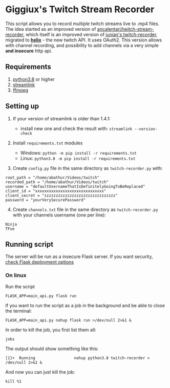 # Giggiux's Twitch Stream Recorder
This script allows you to record multiple twitch streams live to .mp4 files.
The idea started as an improved version of [ancalentari/twitch-stream-recorder](https://github.com/ancalentari/twitch-stream-recorder), which itself is an improved version of [junian's twitch-recorder](https://gist.github.com/junian/b41dd8e544bf0e3980c971b0d015f5f6), migrated to [**helix**](https://dev.twitch.tv/docs/api) - the new twitch API. It uses OAuth2.
This version allows  with channel recording, and possibility to add channels via a very simple **and insecure** http api.  
## Requirements
1. [python3.8](https://www.python.org/downloads/release/python-380/) or higher  
2. [streamlink](https://streamlink.github.io/)  
3. [ffmpeg](https://ffmpeg.org/)

## Setting up
1) If your version of streamlink is older than 1.4.1:
    * install new one and check the result with: `streamlink --version-check`

2) Install `requirements.txt` modules
   * Windows:    ```python -m pip install -r requirements.txt```  
   * Linux:      ```python3.8 -m pip install -r requirements.txt```
3) Create `config.py` file in the same directory as `twitch-recorder.py` with:
```properties
root_path = "/home/abathur/Videos/twitch"
recorded_path = "/home/abathur/Videos/twitch"
username = "defaultUsernameThatIsDefinitelyGoingToBeReplaced"
client_id = "xxxxxxxxxxxxxxxxxxxxxxxxxxxxxx"
client_secret = "zzzzzzzzzzzzzzzzzzzzzzzzzzzzzzz"
password = "yourVerySecurePassword"
```
4) Create `channels.txt` file in the same directory as `twitch-recorder.py` with your channels username (one per line):
```properties
Ninja
TFue

```

## Running script
The server will be run as a insecure Flask server. If you want security, [check Flask deployment options](https://flask.palletsprojects.com/en/1.1.x/deploying/)

### On linux
Run the script
```shell script
FLASK_APP=main_api.py flask run
```
If you want to run the script as a job in the background and be able to close the terminal:
```shell script
FLASK_APP=main_api.py nohup flask run >/dev/null 2>&1 &
```
In order to kill the job, you first list them all:
```shell script
jobs
```
The output should show something like this:
```shell script
[1]+  Running                 nohup python3.8 twitch-recorder > /dev/null 2>&1 &
```
And now you can just kill the job:
```shell script
kill %1
```
